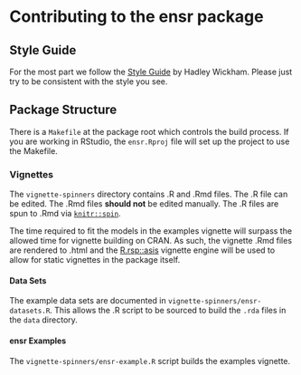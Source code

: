 # Contributing to the ensr package

## Style Guide

For the most part we follow the [Style Guide](http://adv-r.had.co.nz/Style.html)
by Hadley Wickham.  Please just try to be consistent with the style you see.

## Package Structure

There is a `Makefile` at the package root which controls the build process.  If
you are working in RStudio, the `ensr.Rproj` file will set up the project to use
the Makefile.

### Vignettes
The `vignette-spinners` directory contains .R and .Rmd files.  The .R file
can be edited.  The .Rmd files **should not** be edited manually.  The .R files
are spun to .Rmd via [`knitr::spin`](https://yihui.name/knitr/demo/stitch/).

The time required to fit the models in the examples vignette will surpass the
allowed time for vignette building on CRAN.  As such, the vignette .Rmd files
are rendered to .html and the
[R.rsp::asis](https://cran.r-project.org/package=R.rsp) vignette engine will be
used to allow for static vignettes in the package itself.

#### Data Sets
The example data sets are documented in `vignette-spinners/ensr-datasets.R`.
This allows the .R script to be sourced to build the `.rda` files in the `data`
directory.

#### ensr Examples
The `vignette-spinners/ensr-example.R` script builds the examples vignette.


